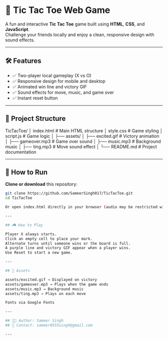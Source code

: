 # 🎯 Tic Tac Toe Web Game

A fun and interactive **Tic Tac Toe** game built using **HTML**, **CSS**, and **JavaScript**.  
Challenge your friends locally and enjoy a clean, responsive design with sound effects.

---


## 🛠 Features

- ✅ Two-player local gameplay (X vs O)
- ✅ Responsive design for mobile and desktop
- ✅ Animated win line and victory GIF
- ✅ Sound effects for move, music, and game over
- ✅ Instant reset button

---

## 📂 Project Structure

TicTacToe/
│ index.html # Main HTML structure
│ style.css # Game styling
│ script.js # Game logic
│
├── assets/
│ ├── excited.gif # Victory animation
│ ├── gameover.mp3 # Game over sound
│ ├── music.mp3 # Background music
│ ├── ting.mp3 # Move sound effect
│
└── README.md # Project documentation


---

## 🚀 How to Run

 **Clone or download** this repository:
   ```bash
   git clone https://github.com/SameerSingh017/TicTacToe.git
   cd TicTacToe

Or open index.html directly in your browser (audio may be restricted without a server).

---

## 🎮 How to Play

Player X always starts.  
Click an empty cell to place your mark.  
Alternate turns until someone wins or the board is full.  
A purple line and victory GIF appear when a player wins.  
Use Reset to start a new game.

---

## 🎵 Assets

assets/excited.gif → Displayed on victory  
assets/gameover.mp3 → Plays when the game ends  
assets/music.mp3 → Background music  
assets/ting.mp3 → Plays on each move  

Fonts via Google Fonts

---

## 👨‍💻 Author: Sameer Singh  
## 📧 Contact: sameer0555singh@gmail.com

---

